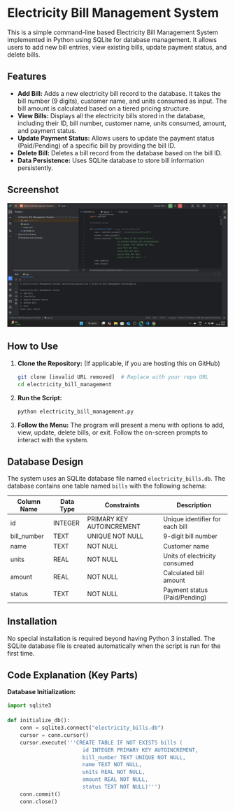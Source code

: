 # Electricity Bill Management System

This is a simple command-line based Electricity Bill Management System implemented in Python using SQLite for database management. It allows users to add new bill entries, view existing bills, update payment status, and delete bills.

## Features

*   **Add Bill:** Adds a new electricity bill record to the database. It takes the bill number (9 digits), customer name, and units consumed as input. The bill amount is calculated based on a tiered pricing structure.
*   **View Bills:** Displays all the electricity bills stored in the database, including their ID, bill number, customer name, units consumed, amount, and payment status.
*   **Update Payment Status:** Allows users to update the payment status (Paid/Pending) of a specific bill by providing the bill ID.
*   **Delete Bill:** Deletes a bill record from the database based on the bill ID.
*   **Data Persistence:** Uses SQLite database to store bill information persistently.


## Screenshot
![Electricity Bill Management Screenshot](./images/Screenshot%20(92).png)


## How to Use

1.  **Clone the Repository:** (If applicable, if you are hosting this on GitHub)

    ```bash
    git clone [invalid URL removed]  # Replace with your repo URL
    cd electricity_bill_management
    ```

2.  **Run the Script:**

    ```bash
    python electricity_bill_management.py
    ```

3.  **Follow the Menu:** The program will present a menu with options to add, view, update, delete bills, or exit. Follow the on-screen prompts to interact with the system.

## Database Design

The system uses an SQLite database file named `electricity_bills.db`. The database contains one table named `bills` with the following schema:

| Column Name | Data Type | Constraints | Description |
|---|---|---|---|
| id | INTEGER | PRIMARY KEY AUTOINCREMENT | Unique identifier for each bill |
| bill_number | TEXT | UNIQUE NOT NULL | 9-digit bill number |
| name | TEXT | NOT NULL | Customer name |
| units | REAL | NOT NULL | Units of electricity consumed |
| amount | REAL | NOT NULL | Calculated bill amount |
| status | TEXT | NOT NULL | Payment status (Paid/Pending) |

## Installation

No special installation is required beyond having Python 3 installed. The SQLite database file is created automatically when the script is run for the first time.

## Code Explanation (Key Parts)

**Database Initialization:**

```python
import sqlite3

def initialize_db():
    conn = sqlite3.connect("electricity_bills.db")
    cursor = conn.cursor()
    cursor.execute('''CREATE TABLE IF NOT EXISTS bills (
                        id INTEGER PRIMARY KEY AUTOINCREMENT,
                        bill_number TEXT UNIQUE NOT NULL,
                        name TEXT NOT NULL,
                        units REAL NOT NULL,
                        amount REAL NOT NULL,
                        status TEXT NOT NULL)''')
    conn.commit()
    conn.close()